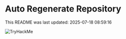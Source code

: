 # Auto Regenerate Repository

This README was last updated: 2025-07-18 08:59:16

 ![TryHackMe](https://tryhackme.com/badge/533634)